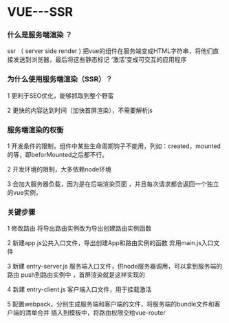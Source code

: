 # VUE---SSR
### 什么是服务端渲染 ？
  ssr （ server side render )
  把vue的组件在服务端变成HTML字符串，将他们直接发送到浏览器，最后将这些静态标记
 ‘激活’变成可交互的应用程序 

### 为什么使用服务端渲染（SSR）？
	 
 1 更利于SEO优化，能够抓取到整个野蛮
	
 2 更快的内容达到时间（加快首屏渲染），不需要解析js


   

### 服务端渲染的权衡

 1 开发条件的限制，组件中某些生命周期钩子不能用，列如：created，mounted的等，即beforMounted之后都不行。
	
 2 开发环境的限制，大多依赖node环境
  
 3 会加大服务器负载，因为是在后端渲染页面 ，并且每次请求都会返回一个独立的vue实例，

### 关键步骤

 1 修改路由 将导出路由实例改为导出创建路由实例函数

 2 新建app.js公共入口文件，导出创建App和路由实例的函数 弃用main.js入口文件 

 3 新建 entry-server.js 服务端入口文件，供node服务器调用，可以拿到服务端的路由
   push到路由实例中 ，首屏渲染就是这样实现的

 4 新建 entry-client.js 客户端入口文件，用于挂载激活

 5 配置webpack，分别生成服务端和客户端的文件，将服务端的bundle文件和客户端的清单合并
   插入到模板中，将路由权限交给vue-router
